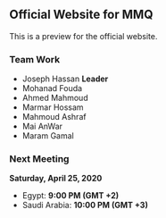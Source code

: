 ## Official Website for MMQ

This is a preview for the official website.


### Team Work

- Joseph Hassan **Leader**
- Mohanad Fouda
- Ahmed Mahmoud
- Marmar Hossam
- Mahmoud Ashraf
- Mai AnWar
- Maram Gamal


### Next Meeting

**Saturday, April 25, 2020**

- Egypt: **9:00 PM (GMT +2)**
- Saudi Arabia: **10:00 PM (GMT +3)**
